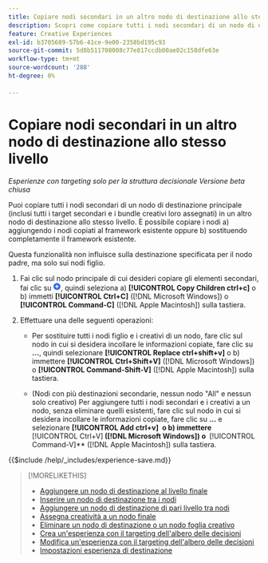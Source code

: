 ```yaml
---
title: Copiare nodi secondari in un altro nodo di destinazione allo stesso livello
description: Scopri come copiare tutti i nodi secondari di un nodo di destinazione principale in un altro nodo di destinazione allo stesso livello
feature: Creative Experiences
exl-id: b3705689-57b6-41ce-9e00-2358bd195c93
source-git-commit: 5d8b511708008c77e817ccdb00ae02c158dfe63e
workflow-type: tm+mt
source-wordcount: '288'
ht-degree: 0%

---
```


# Copiare nodi secondari in un altro nodo di destinazione allo stesso livello

*Esperienze con targeting solo per la struttura decisionale*
*Versione beta chiusa*

Puoi copiare tutti i nodi secondari di un nodo di destinazione principale (inclusi tutti i target secondari e i bundle creativi loro assegnati) in un altro nodo di destinazione allo stesso livello. È possibile copiare i nodi a) aggiungendo i nodi copiati al framework esistente oppure b) sostituendo completamente il framework esistente. <!-- Give the main use case or an example to explain. -->

Questa funzionalità non influisce sulla destinazione specificata per il nodo padre, ma solo sui nodi figlio.

<!-- 1. [ways to get to the decision tree] -->

1. Fai clic sul nodo principale di cui desideri copiare gli elementi secondari, fai clic su ![Aggiungi](/help/creative/assets/add.png "Aggiungi"), quindi seleziona a\) **[!UICONTROL Copy Children ctrl+c]** o b\) immetti **[!UICONTROL Ctrl+C]** ([!DNL Microsoft Windows]) o **[!UICONTROL Command-C]** ([!DNL Apple Macintosh]) sulla tastiera.

1. Effettuare una delle seguenti operazioni:

   * Per sostituire tutti i nodi figlio e i creativi di un nodo, fare clic sul nodo in cui si desidera incollare le informazioni copiate, fare clic su **...**, quindi selezionare **[!UICONTROL Replace ctrl+shift+v]** o b\) immettere **[!UICONTROL Ctrl+Shift+V]** ([!DNL Microsoft Windows]) o **[!UICONTROL Command-Shift-V]** ([!DNL Apple Macintosh]) sulla tastiera.

   * (Nodi con più destinazioni secondarie, nessun nodo &quot;All&quot; e nessun solo creativo) Per aggiungere tutti i nodi secondari e i creativi a un nodo, senza eliminare quelli esistenti, fare clic sul nodo in cui si desidera incollare le informazioni copiate, fare clic su **...** e selezionare **[!UICONTROL Add ctrl+v]** **&#x200B; o b\) immettere &#x200B;** [!UICONTROL Ctrl+V] **&#x200B; ([!DNL Microsoft Windows]) o &#x200B;** [!UICONTROL Command-V]** ([!DNL Apple Macintosh]) sulla tastiera.

<!--
1. (Optional) To save the experience, click **[!UICONTROL Save]**, and then do the following.
...

These formatted steps are inserted automatically from text in the following file in the _includes folder, which reused in multiple places.
-->

{{$include /help/_includes/experience-save.md}}

>[!MORELIKETHIS]
>
>* [Aggiungere un nodo di destinazione al livello finale](experience-target-node-add-final.md)
>* [Inserire un nodo di destinazione tra i nodi](experience-target-node-add-inner.md)
>* [Aggiungere un nodo di destinazione di pari livello tra nodi](experience-target-node-add-sibling.md)
>* [Assegna creatività a un nodo finale](experience-assign-creative-bundles.md)
>* [Eliminare un nodo di destinazione o un nodo foglia creativo](/help/creative/experiences/experience-target-node-delete.md)
>* [Crea un&#39;esperienza con il targeting dell&#39;albero delle decisioni](experience-create-targeting.md)
>* [Modifica un&#39;esperienza con il targeting dell&#39;albero delle decisioni](experience-edit-targeting.md)
>* [Impostazioni esperienza di destinazione](experience-settings-targeting.md)
